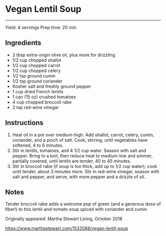 # Vegan Lentil Soup
---
Yield: 4 servings
Prep time: 20 min

## Ingredients
- 2 tbsp extra-virgin olive oil, plus more for drizzling
- 1/2 cup chopped shallot
- 1/2 cup chopped carrot
- 1/2 cup chopped celery
- 1/2 tsp ground cumin
- 1/2 tsp ground coriander
- Kosher salt and freshly ground pepper
- 1 cup dried French lentils
- 1 can (15 oz) crushed tomatoes
- 4 cup chopped broccoli rabe
- 2 tsp red-wine vinegar

## Instructions
1. Heat oil in a pot over medium-high. Add shallot, carrot, celery, cumin, coriander, and a pinch of salt. Cook, stirring, until vegetables have softened, 4 to 6 minutes.
2. Stir in lentils, tomatoes, and 4 1/2 cup water. Season with salt and pepper. Bring to a boil, then reduce heat to medium-low and simmer, partially covered, until lentils are tender, 40 to 45 minutes.
3. Stir in broccoli rabe (if soup is too thick, add up to 1/2 cup water); cook until tender, about 3 minutes more. Stir in red-wine vinegar, season with salt and pepper, and serve, with more pepper and a drizzle of oil.

## Notes
Tender broccoli rabe adds a welcome pop of green (and a generous dose of fiber!) to this lentil-and-tomato soup spiced with coriander and cumin.

Originally appeared: Martha Stewart Living, October 2018

https://www.marthastewart.com/1532088/vegan-lentil-soup
